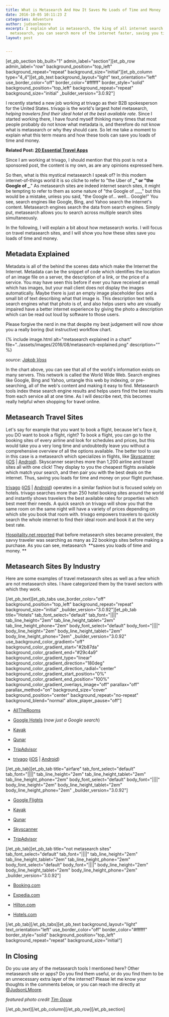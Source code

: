 ```yaml
---
title: What is Metasearch And How It Saves Me Loads of Time and Money
date: 2016-10-05 10:11:23 Z
categories: Adventure
author: judsonlmoore
excerpt: I explain what is metasearch, the king of all internet search tools. With
  metasearch, you can search more of the internet faster, saving you time and money.
layout: post


---
```


[et_pb_section bb_built="1" admin_label="section"][et_pb_row admin_label="row" background_position="top_left" background_repeat="repeat" background_size="initial"][et_pb_column type="4_4"][et_pb_text background_layout="light" text_orientation="left" use_border_color="off" border_color="#ffffff" border_style="solid" background_position="top_left" background_repeat="repeat" background_size="initial" _builder_version="3.0.92"]

I recently started a new job working at trivago as their B2B spokesperson for the United States. trivago is the world's largest hotel metasearch, _helping travelers find their ideal hotel at the best available rate_. Since I started working there, I have found myself thinking many times that most people probably do not know what metadata is, and therefore do not know what is metasearch or why they should care. So let me take a moment to explain what this term means and how these tools can save you loads of time and money.

**Related Post: [20 Essential Travel Apps](https://www.judsonlmoore.com/essential-travel-apps/)**

Since I am working at trivago, I should mention that this post is not a sponsored post, the content is my own, as are any opinions expressed here.

So then, what is this mystical metasearch I speak of? In this modern internet-of-things world it is so cliche to refer to "the Uber of **_" or "the Google of _**." As metasearch sites are indeed internet search sites, it might be tempting to refer to them as some nature of "the Google of \_\_\_," but this would be a mistake, unless you said, "the Google of... well... Google!" You see, search engines like Google, Bing, and Yahoo search the internet's content. Metasearch engines search the data from search engines. Simply put, metasearch allows you to search across multiple search sites simultaneously.

In the following, I will explain a bit about how metasearch works. I will focus on travel metasearch sites, and I will show you how these sites save you loads of time and money.

## Metadata Explained

Metadata is all of the behind the scenes data which make the Internet the Internet. Metadata can be the snippet of code which identifies the location of an image file on a server, the description of a link, or the price of a service. You may have seen this before if ever you have received an email which has images, but your mail client does not display the images automatically. Maybe there is just an empty image placeholder box and a small bit of text describing what that image is. This description text tells search engines what that photo is of, and also helps users who are visually impaired have a better internet experience by giving the photo a description which can be read out loud by software to those users.

Please forgive the nerd in me that despite my best judgement will now show you a really boring (but instructive) workflow chart.

{% include image.html alt="metasearch explained in a chart" file="../assets/images/2016/08/metasearch-explained.png" description="" %}

_source: [Jakob Voss](https://en.wikipedia.org/wiki/Metasearch_engine#/media/File:Meta-search-en.svg)_

In the chart above, you can see that all of the world's information exists on many servers. This network is called the World Wide Web. Search engines like Google, Bing and Yahoo, untangle this web by indexing, or pre-searching, all of the web's content and making it easy to find. Metasearch tools index these search engine results and helps users find the best results from each service all at one time. As I will describe next, this becomes really helpful when shopping for travel online.

## Metasearch Travel Sites

Let's say for example that you want to book a flight, because let's face it, you DO want to book a flight, right? To book a flight, you can go to the booking sites of every airline and look for schedules and prices, but this would take you a very long time and undoubtedly leave you without a comprehensive overview of all the options available. The better tool to use in this case is a metasearch which specializes in flights, like [Skyscanner](http://skyscanner.com) ([iOS](https://www.judsonlmoore.com/get/skyscanner-ios/) | [Android](https://www.judsonlmoore.com/get/skyscanner-android/)). Skyscanner searches more than 1,200 airline and travel sites all with one click! They display to you the cheapest flights available which match your search, and then pair you with the best deals on the internet. Thus, saving you loads for time and money on your flight purchase.

[trivago](http://trivago.com) ([iOS](https://www.judsonlmoore.com/get/trivago-ios/) | [Android](https://www.judsonlmoore.com/get/trivago-android/)) operates in a similar fashion but is focused solely on hotels. trivago searches more than 250 hotel booking sites around the world and instantly shows travelers the best available rates for properties which best meet their needs. A quick search on trivago will show you that the same room on the same night will have a variety of prices depending on which site you book that room with. trivago empowers travelers to quickly search the whole internet to find their ideal room and book it at the very best rate.

[Hospitality.net reported](http://www.hospitalitynet.org/news/4066748.html) that before metasearch sites became prevalent, the savvy traveler was searching as many as 22 bookings sites before making a purchase. As you can see, metasearch  **saves you loads of time and money. **

## Metasearch Sites By Industry

Here are some examples of travel metasearch sites as well as a few which are not metasearch sites. I have categorized them by the travel sectors with which they work.

[/et_pb_text][et_pb_tabs use_border_color="off" background_position="top_left" background_repeat="repeat" background_size="initial" _builder_version="3.0.92"][et_pb_tab title="Hotels" tab_font_select="default" tab_font="||||" tab_line_height="2em" tab_line_height_tablet="2em" tab_line_height_phone="2em" body_font_select="default" body_font="||||" body_line_height="2em" body_line_height_tablet="2em" body_line_height_phone="2em" _builder_version="3.0.92" use_background_color_gradient="off" background_color_gradient_start="#2b87da" background_color_gradient_end="#29c4a9" background_color_gradient_type="linear" background_color_gradient_direction="180deg" background_color_gradient_direction_radial="center" background_color_gradient_start_position="0%" background_color_gradient_end_position="100%" background_color_gradient_overlays_image="off" parallax="off" parallax_method="on" background_size="cover" background_position="center" background_repeat="no-repeat" background_blend="normal" allow_player_pause="off"]

- [AllTheRooms](http://www.alltherooms.com/)

- [Google Hotels](https://www.google.com/maps?q=hotels+in+austin+texas) (_now just a Google search_)

- [Kayak](http://kayak.com)

- [Qunar](http://www.qunar.com/)

- [TripAdvisor](http://tripadvisor.com)

- [trivago](http://trivago.com) ([iOS](https://www.judsonlmoore.com/get/trivago-ios/) | [Android](https://www.judsonlmoore.com/get/trivago-android/))

[/et_pb_tab][et_pb_tab title="airfare" tab_font_select="default" tab_font="||||" tab_line_height="2em" tab_line_height_tablet="2em" tab_line_height_phone="2em" body_font_select="default" body_font="||||" body_line_height="2em" body_line_height_tablet="2em" body_line_height_phone="2em" _builder_version="3.0.92"]

- [Google Flights](https://www.google.com/flights/#search;f=DUS,QDU;t=AUS;d=2016-09-28;r=2016-10-02;q=dus+to+aus)

- [Kayak](http://kayak.com)

- [Qunar](http://www.qunar.com/)

- [Skyscanner](http://skyscanner.com)

- [TripAdvisor](http://tripadvisor.com)

[/et_pb_tab][et_pb_tab title="not metasearch sites" tab_font_select="default" tab_font="||||" tab_line_height="2em" tab_line_height_tablet="2em" tab_line_height_phone="2em" body_font_select="default" body_font="||||" body_line_height="2em" body_line_height_tablet="2em" body_line_height_phone="2em" _builder_version="3.0.92"]

- [Booking.com](http://booking.com)

- [Expedia.com](http://expedia.com)

- [Hilton.com](http://hilton.com)

- [Hotels.com](http://hotels.com)

[/et_pb_tab][/et_pb_tabs][et_pb_text background_layout="light" text_orientation="left" use_border_color="off" border_color="#ffffff" border_style="solid" background_position="top_left" background_repeat="repeat" background_size="initial"]

## In Closing

Do you use any of the metasearch tools I mentioned here? Other metasearch site or apps? Do you find them useful, or do you find them to be an unnecessary extra layer of the internet? Please let me know your thoughts in the comments below, or you can reach me directly at [@JudsonLMoore](http://twitter.com/judsonlmoore/).

_featured photo credit [Tim Gouw](https://unsplash.com/@punttim)._

[/et_pb_text][/et_pb_column][/et_pb_row][/et_pb_section]
